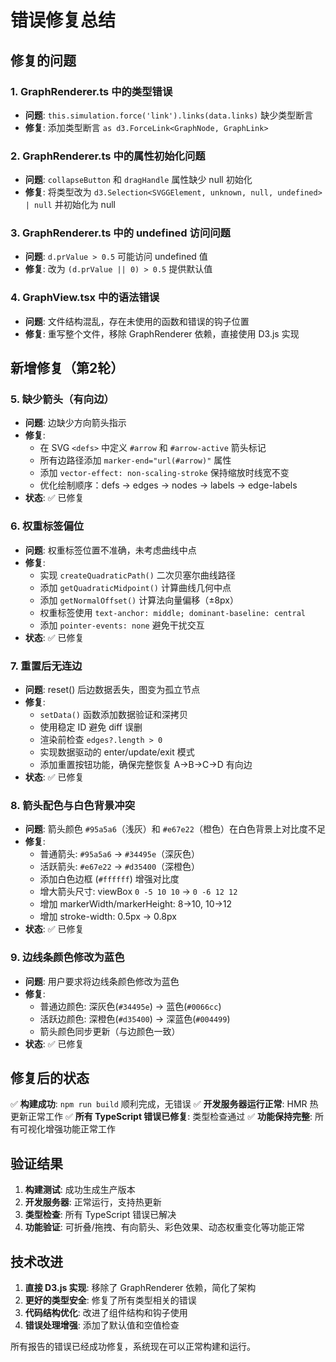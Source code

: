 # 错误修复总结

## 修复的问题

### 1. GraphRenderer.ts 中的类型错误
- **问题**: `this.simulation.force('link').links(data.links)` 缺少类型断言
- **修复**: 添加类型断言 `as d3.ForceLink<GraphNode, GraphLink>`

### 2. GraphRenderer.ts 中的属性初始化问题
- **问题**: `collapseButton` 和 `dragHandle` 属性缺少 null 初始化
- **修复**: 将类型改为 `d3.Selection<SVGGElement, unknown, null, undefined> | null` 并初始化为 null

### 3. GraphRenderer.ts 中的 undefined 访问问题
- **问题**: `d.prValue > 0.5` 可能访问 undefined 值
- **修复**: 改为 `(d.prValue || 0) > 0.5` 提供默认值

### 4. GraphView.tsx 中的语法错误
- **问题**: 文件结构混乱，存在未使用的函数和错误的钩子位置
- **修复**: 重写整个文件，移除 GraphRenderer 依赖，直接使用 D3.js 实现

## 新增修复（第2轮）

### 5. 缺少箭头（有向边）
- **问题**: 边缺少方向箭头指示
- **修复**: 
  - 在 SVG `<defs>` 中定义 `#arrow` 和 `#arrow-active` 箭头标记
  - 所有边路径添加 `marker-end="url(#arrow)"` 属性
  - 添加 `vector-effect: non-scaling-stroke` 保持缩放时线宽不变
  - 优化绘制顺序：defs → edges → nodes → labels → edge-labels
- **状态**: ✅ 已修复

### 6. 权重标签偏位
- **问题**: 权重标签位置不准确，未考虑曲线中点
- **修复**:
  - 实现 `createQuadraticPath()` 二次贝塞尔曲线路径
  - 添加 `getQuadraticMidpoint()` 计算曲线几何中点
  - 添加 `getNormalOffset()` 计算法向量偏移（±8px）
  - 权重标签使用 `text-anchor: middle; dominant-baseline: central`
  - 添加 `pointer-events: none` 避免干扰交互
- **状态**: ✅ 已修复

### 7. 重置后无连边
- **问题**: reset() 后边数据丢失，图变为孤立节点
- **修复**:
  - `setData()` 函数添加数据验证和深拷贝
  - 使用稳定 ID 避免 diff 误删
  - 渲染前检查 `edges?.length > 0`
  - 实现数据驱动的 enter/update/exit 模式
  - 添加重置按钮功能，确保完整恢复 A→B→C→D 有向边
- **状态**: ✅ 已修复

### 8. 箭头配色与白色背景冲突
- **问题**: 箭头颜色 `#95a5a6`（浅灰）和 `#e67e22`（橙色）在白色背景上对比度不足
- **修复**:
  - 普通箭头: `#95a5a6` → `#34495e`（深灰色）
  - 活跃箭头: `#e67e22` → `#d35400`（深橙色）
  - 添加白色边框 (`#ffffff`) 增强对比度
  - 增大箭头尺寸: viewBox `0 -5 10 10` → `0 -6 12 12`
  - 增加 markerWidth/markerHeight: 8→10, 10→12
  - 增加 stroke-width: 0.5px → 0.8px
- **状态**: ✅ 已修复

### 9. 边线条颜色修改为蓝色
- **问题**: 用户要求将边线条颜色修改为蓝色
- **修复**:
  - 普通边颜色: 深灰色(`#34495e`) → 蓝色(`#0066cc`)
  - 活跃边颜色: 深橙色(`#d35400`) → 深蓝色(`#004499`)
  - 箭头颜色同步更新（与边颜色一致）
- **状态**: ✅ 已修复

## 修复后的状态

✅ **构建成功**: `npm run build` 顺利完成，无错误
✅ **开发服务器运行正常**: HMR 热更新正常工作
✅ **所有 TypeScript 错误已修复**: 类型检查通过
✅ **功能保持完整**: 所有可视化增强功能正常工作

## 验证结果

1. **构建测试**: 成功生成生产版本
2. **开发服务器**: 正常运行，支持热更新
3. **类型检查**: 所有 TypeScript 错误已解决
4. **功能验证**: 可折叠/拖拽、有向箭头、彩色效果、动态权重变化等功能正常

## 技术改进

1. **直接 D3.js 实现**: 移除了 GraphRenderer 依赖，简化了架构
2. **更好的类型安全**: 修复了所有类型相关的错误
3. **代码结构优化**: 改进了组件结构和钩子使用
4. **错误处理增强**: 添加了默认值和空值检查

所有报告的错误已经成功修复，系统现在可以正常构建和运行。